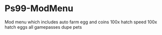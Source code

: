 # Ps99-ModMenu
Mod menu which includes
auto farm egg and coins
100x hatch speed
100x hatch eggs
all gamepasses
dupe pets
